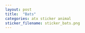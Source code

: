 ```yaml
---
layout: post
title:  "Bats"
categories: atx sticker animal
sticker_filename: sticker_bats.png
---
```

